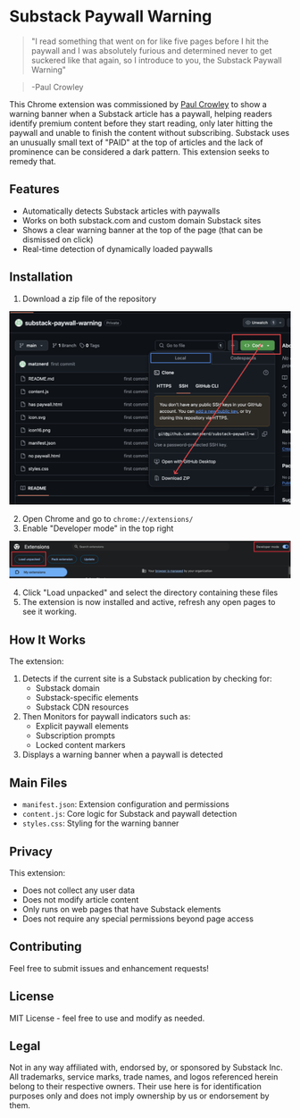 # Substack Paywall Warning

> "I read something that went on for like five pages before I hit the paywall and I was absolutely furious and determined never to get suckered like that again, so I introduce to you, the Substack Paywall Warning" 

> -Paul Crowley

This Chrome extension was commissioned by [Paul Crowley](https://x.com/ciphergoth) to show a warning banner when a Substack article has a paywall, helping readers identify premium content before they start reading, only later hitting the paywall and unable to finish the content without subscribing. Substack uses an unusually small text of "PAID" at the top of articles and the lack of prominence can be considered a dark pattern. This extension seeks to remedy that.

## Features

- Automatically detects Substack articles with paywalls
- Works on both substack.com and custom domain Substack sites
- Shows a clear warning banner at the top of the page (that can be dismissed on click)
- Real-time detection of dynamically loaded paywalls

## Installation

1. Download a zip file of the repository

![How to download zip](how%20to%20download%20zip.png)

2. Open Chrome and go to `chrome://extensions/`
3. Enable "Developer mode" in the top right

![Enable developer mode and load unpacked](enable%20developer%20mode%20and%20then%20click%20%22Load%20unpacked%22%20exetension.png)

4. Click "Load unpacked" and select the directory containing these files
5. The extension is now installed and active, refresh any open pages to see it working.

## How It Works

The extension:
1. Detects if the current site is a Substack publication by checking for:
   - Substack domain
   - Substack-specific elements
   - Substack CDN resources
2. Then Monitors for paywall indicators such as:
   - Explicit paywall elements
   - Subscription prompts
   - Locked content markers
3. Displays a warning banner when a paywall is detected

## Main Files

- `manifest.json`: Extension configuration and permissions
- `content.js`: Core logic for Substack and paywall detection
- `styles.css`: Styling for the warning banner

## Privacy

This extension:
- Does not collect any user data
- Does not modify article content
- Only runs on web pages that have Substack elements
- Does not require any special permissions beyond page access

## Contributing

Feel free to submit issues and enhancement requests!

## License

MIT License - feel free to use and modify as needed.

## Legal

Not in any way affiliated with, endorsed by, or sponsored by Substack Inc. All trademarks, service marks, trade names, and logos referenced herein belong to their respective owners. Their use here is for identification purposes only and does not imply ownership by us or endorsement by them.
